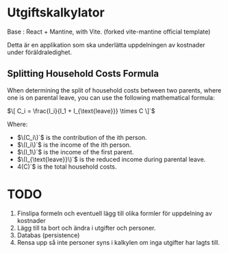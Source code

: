 # Utgiftskalkylator

Base : React + Mantine, with Vite. (forked vite-mantine official template)

Detta är en applikation som ska underlätta uppdelningen av kostnader under
föräldraledighet.

## Splitting Household Costs Formula

When determining the split of household costs between two parents, where one is on parental leave, you can use the following mathematical formula:

$\[ C_i = \frac{I_i}{I_1 + I_{\text{leave}}} \times C \]`$

Where:
- $\(C_i\)`$ is the contribution of the ith person.
- $\(I_i\)`$ is the income of the ith person.
- $\(I_1\)`$ is the income of the first parent.
- $\(I_{\text{leave}}\)`$ is the reduced income during parental leave.
- 4\(C\)`$ is the total household costs.


# TODO

1. Finslipa formeln och eventuell lägg till olika formler för uppdelning av kostnader
2. Lägg till ta bort och ändra i utgifter och personer.
3. Databas (persistence)
4. Rensa upp så inte personer syns i kalkylen om inga utgifter har lagts till.